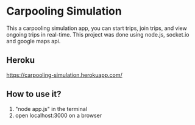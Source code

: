 # Carpooling Simulation
This a carpooling simulation app, you can start trips, join trips, and view ongoing trips in real-time. This project was done using node.js, socket.io and google maps api.
## Heroku
https://carpooling-simulation.herokuapp.com/
## How to use it?
1. "node app.js" in the terminal
2. open localhost:3000 on a browser